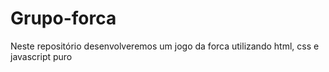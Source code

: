 # Grupo-forca
Neste repositório desenvolveremos um jogo da forca utilizando html, css e javascript puro
